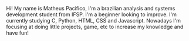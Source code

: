Hi! My name is Matheus Pacifico, I'm a brazilian analysis and systems development student from IFSP.
I'm a beginner looking to improve. I'm currently studying C, Python, HTML, CSS and Javascript. Nowadays I'm focusing at doing little projects, game, etc to increase my knowledge and have fun!
<!---
matheusspacifico/matheusspacifico is a ✨ special ✨ repository because its `README.md` (this file) appears on your GitHub profile.
You can click the Preview link to take a look at your changes.
--->
